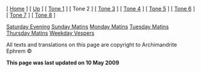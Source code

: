 \[ [Home](index.md) \] \[ [Up](oktoich.md) \] \[ [Tone 1](tone_1.md) \] \[ Tone 2 \] \[ [Tone 3](tone_3.md) \] \[ [Tone 4](tone_4.md) \] \[ [Tone 5](tone_5.md) \] \[ [Tone 6](tone_6.md) \] \[ [Tone 7](tone_7.md) \] \[ [Tone 8](tone_8.md) \]

[Saturday Evening](sat2ec.md) [Sunday Matins](sun2mc.md) [Monday Matins](monday_matins1.md) [Tuesday Matins](tues1mc.md) [Thursday Matins](thursday_matins1.md) [Weekday Vespers](weekday_vespers1.md)

All texts and translations on this page are copyright to Archimandrite Ephrem ©

**This page was last updated on 10 May 2009**
